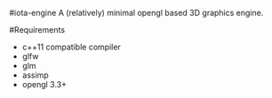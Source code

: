#iota-engine
A (relatively) minimal opengl based 3D graphics engine.

#Requirements
- c++11 compatible compiler
- glfw
- glm
- assimp
- opengl 3.3+
